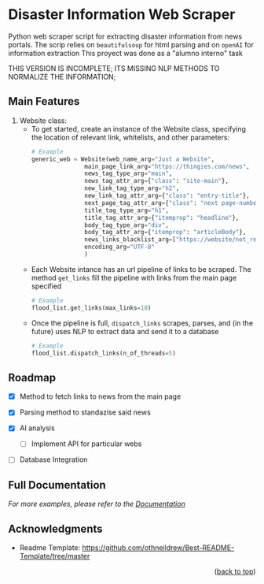<!-- Improved compatibility of back to top link: See: https://github.com/othneildrew/Best-README-Template/pull/73 -->
<a name="readme-top"></a>
<!--
*** Thanks for checking out the Best-README-Template. If you have a suggestion
*** that would make this better, please fork the repo and create a pull request
*** or simply open an issue with the tag "enhancement".
*** Don't forget to give the project a star!
*** Thanks again! Now go create something AMAZING! :D
-->



<!-- PROJECT SHIELDS -->
<!--
*** I'm using markdown "reference style" links for readability.
*** Reference links are enclosed in brackets [ ] instead of parentheses ( ).
*** See the bottom of this document for the declaration of the reference variables
*** for contributors-url, forks-url, etc. This is an optional, concise syntax you may use.
*** https://www.markdownguide.org/basic-syntax/#reference-style-links -->

# Disaster Information Web Scraper
Python web scraper script for extracting disaster information from news portals.
The scrip relies on `beautifulsoup` for html parsing and on `openAI` for information extraction
This proyect was done as a "alumno interno" task

THIS VERSION IS INCOMPLETE; ITS MISSING NLP METHODS TO NORMALIZE THE INFORMATION;


## Main Features
1. Website class:
    - To get started, create an instance of the Website class, specifying the location of relevant link, whitelists, and other parameters:
      ```py
      # Example
      generic_web = Website(web_name_arg="Just a Website",
                     main_page_link_arg="https://thingies.com/news",
                     news_tag_type_arg="main",
                     news_tag_attr_arg={"class": "site-main"},
                     new_link_tag_type_arg="h2",
                     new_link_tag_attr_arg={"class": "entry-title"},
                     next_page_tag_attr_arg={"class": "next page-numbers"},
                     title_tag_type_arg="h1",
                     title_tag_attr_arg={"itemprop": "headline"},
                     body_tag_type_arg="div",
                     body_tag_attr_arg={"itemprop": "articleBody"},
                     news_links_blacklist_arg=["https://website/not_related_stuff/.+"],
                     encoding_arg="UTF-8"
                     )
      ```
    - Each Website intance has an url pipeline of links to be scraped. The method  `get_links` fill the pipeline with links from the main page specified
      ```py
      # Example
      flood_list.get_links(max_links=10)
      ```
    - Once the pipeline is full, `dispatch_links` scrapes, parses, and (in the future) uses NLP to extract data and send it to a database
      ```py
      # Example
      flood_list.dispatch_links(n_of_threads=5)
      ```


<!-- ROADMAP -->
## Roadmap

- [x] Method to fetch links to news from the main page
- [x] Parsing method to standazise said news
- [x] AI analysis
    - [ ] Implement API for particular webs
- [ ] Database Integration


<!-- Doctumentation  -->
## Full Documentation

_For more examples, please refer to the [Documentation](https://example.com)_

<!-- ACKNOWLEDGMENTS -->
## Acknowledgments

* Readme Template: https://github.com/othneildrew/Best-README-Template/tree/master

<p align="right">(<a href="#readme-top">back to top</a>)</p>

 
